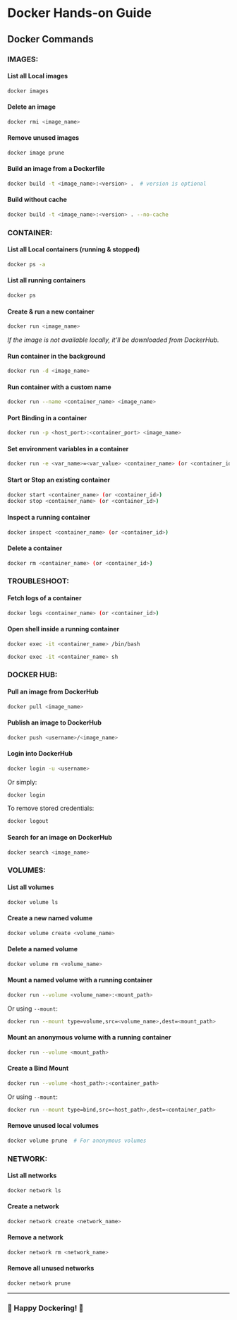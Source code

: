 # Docker Hands-on Guide

## Docker Commands

### IMAGES:
#### List all Local images
```sh
docker images
```
#### Delete an image
```sh
docker rmi <image_name>
```
#### Remove unused images
```sh
docker image prune
```
#### Build an image from a Dockerfile
```sh
docker build -t <image_name>:<version> .  # version is optional
```
#### Build without cache
```sh
docker build -t <image_name>:<version> . --no-cache
```

### CONTAINER:
#### List all Local containers (running & stopped)
```sh
docker ps -a
```
#### List all running containers
```sh
docker ps
```
#### Create & run a new container
```sh
docker run <image_name>
```
*If the image is not available locally, it’ll be downloaded from DockerHub.*

#### Run container in the background
```sh
docker run -d <image_name>
```
#### Run container with a custom name
```sh
docker run --name <container_name> <image_name>
```
#### Port Binding in a container
```sh
docker run -p <host_port>:<container_port> <image_name>
```
#### Set environment variables in a container
```sh
docker run -e <var_name>=<var_value> <container_name> (or <container_id>)
```
#### Start or Stop an existing container
```sh
docker start <container_name> (or <container_id>)
docker stop <container_name> (or <container_id>)
```
#### Inspect a running container
```sh
docker inspect <container_name> (or <container_id>)
```
#### Delete a container
```sh
docker rm <container_name> (or <container_id>)
```

### TROUBLESHOOT:
#### Fetch logs of a container
```sh
docker logs <container_name> (or <container_id>)
```
#### Open shell inside a running container
```sh
docker exec -it <container_name> /bin/bash
```
```sh
docker exec -it <container_name> sh
```

### DOCKER HUB:
#### Pull an image from DockerHub
```sh
docker pull <image_name>
```
#### Publish an image to DockerHub
```sh
docker push <username>/<image_name>
```
#### Login into DockerHub
```sh
docker login -u <username>
```
Or simply:
```sh
docker login
```
To remove stored credentials:
```sh
docker logout
```
#### Search for an image on DockerHub
```sh
docker search <image_name>
```

### VOLUMES:
#### List all volumes
```sh
docker volume ls
```
#### Create a new named volume
```sh
docker volume create <volume_name>
```
#### Delete a named volume
```sh
docker volume rm <volume_name>
```
#### Mount a named volume with a running container
```sh
docker run --volume <volume_name>:<mount_path>
```
Or using `--mount`:
```sh
docker run --mount type=volume,src=<volume_name>,dest=<mount_path>
```
#### Mount an anonymous volume with a running container
```sh
docker run --volume <mount_path>
```
#### Create a Bind Mount
```sh
docker run --volume <host_path>:<container_path>
```
Or using `--mount`:
```sh
docker run --mount type=bind,src=<host_path>,dest=<container_path>
```
#### Remove unused local volumes
```sh
docker volume prune  # For anonymous volumes
```

### NETWORK:
#### List all networks
```sh
docker network ls
```
#### Create a network
```sh
docker network create <network_name>
```
#### Remove a network
```sh
docker network rm <network_name>
```
#### Remove all unused networks
```sh
docker network prune
```

---

### 🚀 Happy Dockering! 🎯
